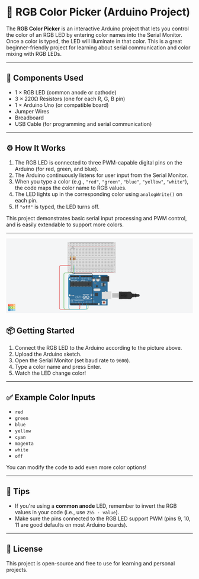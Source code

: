 
# 🎨 RGB Color Picker (Arduino Project)

The **RGB Color Picker** is an interactive Arduino project that lets you control the color of an RGB LED by entering color names into the Serial Monitor. Once a color is typed, the LED will illuminate in that color. This is a great beginner-friendly project for learning about serial communication and color mixing with RGB LEDs.

---

## 🧩 Components Used

- 1 × RGB LED (common anode or cathode)
- 3 × 220Ω Resistors (one for each R, G, B pin)
- 1 × Arduino Uno (or compatible board)
- Jumper Wires
- Breadboard
- USB Cable (for programming and serial communication)

---

## ⚙️ How It Works

1. The RGB LED is connected to three PWM-capable digital pins on the Arduino (for red, green, and blue).
2. The Arduino continuously listens for user input from the Serial Monitor.
3. When you type a color (e.g., `"red"`, `"green"`, `"blue"`, `"yellow"`, `"white"`), the code maps the color name to RGB values.
4. The LED lights up in the corresponding color using `analogWrite()` on each pin.
5. If `"off"` is typed, the LED turns off.

This project demonstrates basic serial input processing and PWM control, and is easily extendable to support more colors.

---
![enter image description here](https://raw.githubusercontent.com/Victory-Inc/RGB-color-picker/refs/heads/main/Brave%20Waasa%20%281%29.png)
## 📦 Getting Started

1. Connect the RGB LED to the Arduino according to the picture above.
2. Upload the Arduino sketch.
3. Open the Serial Monitor (set baud rate to `9600`).
4. Type a color name and press Enter.
5. Watch the LED change color!

---

## ✅ Example Color Inputs

- `red`
- `green`
- `blue`
- `yellow`
- `cyan`
- `magenta`
- `white`
- `off`

You can modify the code to add even more color options!

---

## 🧠 Tips

- If you're using a **common anode** LED, remember to invert the RGB values in your code (i.e., use `255 - value`).
- Make sure the pins connected to the RGB LED support PWM (pins 9, 10, 11 are good defaults on most Arduino boards).

---

## 🔧 License

This project is open-source and free to use for learning and personal projects.

